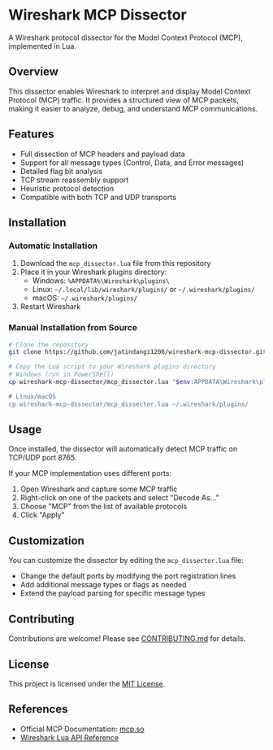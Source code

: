 # Wireshark MCP Dissector

A Wireshark protocol dissector for the Model Context Protocol (MCP), implemented in Lua.

## Overview

This dissector enables Wireshark to interpret and display Model Context Protocol (MCP) traffic. It provides a structured view of MCP packets, making it easier to analyze, debug, and understand MCP communications.

## Features

- Full dissection of MCP headers and payload data
- Support for all message types (Control, Data, and Error messages)
- Detailed flag bit analysis
- TCP stream reassembly support
- Heuristic protocol detection
- Compatible with both TCP and UDP transports

## Installation

### Automatic Installation

1. Download the `mcp_dissector.lua` file from this repository
2. Place it in your Wireshark plugins directory:
   - Windows: `%APPDATA%\Wireshark\plugins\`
   - Linux: `~/.local/lib/wireshark/plugins/` or `~/.wireshark/plugins/`
   - macOS: `~/.wireshark/plugins/`
3. Restart Wireshark

### Manual Installation from Source

```bash
# Clone the repository
git clone https://github.com/jatindangi1206/wireshark-mcp-dissector.git

# Copy the Lua script to your Wireshark plugins directory
# Windows (run in PowerShell)
cp wireshark-mcp-dissector/mcp_dissector.lua "$env:APPDATA\Wireshark\plugins\"

# Linux/macOS
cp wireshark-mcp-dissector/mcp_dissector.lua ~/.wireshark/plugins/
```

## Usage

Once installed, the dissector will automatically detect MCP traffic on TCP/UDP port 8765.

If your MCP implementation uses different ports:

1. Open Wireshark and capture some MCP traffic
2. Right-click on one of the packets and select "Decode As..."
3. Choose "MCP" from the list of available protocols
4. Click "Apply"

## Customization

You can customize the dissector by editing the `mcp_dissector.lua` file:

- Change the default ports by modifying the port registration lines
- Add additional message types or flags as needed
- Extend the payload parsing for specific message types

## Contributing

Contributions are welcome! Please see [CONTRIBUTING.md](CONTRIBUTING.md) for details.

## License

This project is licensed under the [MIT License](LICENSE).

## References

- Official MCP Documentation: [mcp.so](https://mcp.so)
- [Wireshark Lua API Reference](https://www.wireshark.org/docs/wsdg_html_chunked/wsluarm_modules.html)
